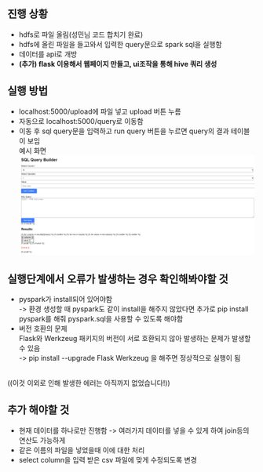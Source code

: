 ## 진행 상황
- hdfs로 파일 올림(성민님 코드 합치기 완료)
- hdfs에 올린 파일을 들고와서 입력한 query문으로 spark sql을 실행함
- 데이터를 api로 개방
- <b>(추가) flask 이용해서 웹페이지 만들고, ui조작을 통해 hive 쿼리 생성</b> 

## 실행 방법
- localhost:5000/upload에 파일 넣고 upload 버튼 누름
- 자동으로 localhost:5000/query로 이동함
- 이동 후 sql query문을 입력하고 run query 버튼을 누르면 query의 결과 테이블이 보임
<br>예시 화면
![image](image.png)

## 실행단계에서 오류가 발생하는 경우 확인해봐야할 것
- pyspark가 install되어 있어야함 
<br>-> 환경 생성할 때 pyspark도 같이 install을 해주지 않았다면 추가로 pip install pyspark를 해줘 pyspark.sql을 사용할 수 있도록 해야함
- 버전 호환의 문제
<br>Flask와 Werkzeug 패키지의 버전이 서로 호환되지 않아 발생하는 문제가 발생할 수 있음
<br>-> pip install --upgrade Flask Werkzeug 을 해주면 정상적으로 실행이 됨

<br>((이것 이외로 인해 발생한 에러는 아직까지 없었습니다!))

## 추가 해야할 것
- 현재 데이터를 하나로만 진행함 -> 여러가지 데이터를 넣을 수 있게 하여 join등의 연산도 가능하게
- 같은 이름의 파일을 넣었을때 이에 대한 처리
- select column을 입력 받은 csv 파일에 맞게 수정되도록 변경